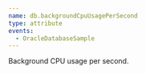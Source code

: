 ```yaml
---
name: db.backgroundCpuUsagePerSecond
type: attribute
events:
  - OracleDatabaseSample
---
```


Background CPU usage per second.